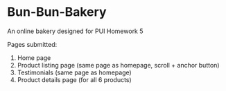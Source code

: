 # Bun-Bun-Bakery
An online bakery designed for PUI Homework 5

Pages submitted:
1. Home page
2. Product listing page (same page as homepage, scroll + anchor button)
3. Testimonials (same page as homepage)
4. Product details page (for all 6 products)
